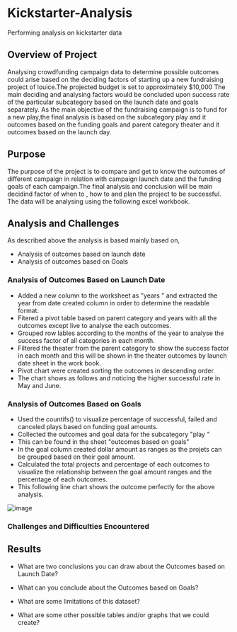 # Kickstarter-Analysis
Performing analysis on kickstarter data
## Overview of Project
Analysing crowdfunding campaign data to determine possible outcomes could arise based on the deciding factors of starting up a new fundraising project of louice.The projected budget is set to approximately $10,000
The main deciding and analysing factors would be concluded upon success rate of the particular subcategory based on the launch date and goals separately.
As the main objective of the fundraising campaign is to fund for a new play,the final analysis is based on the subcategory play and it outcomes based on the funding goals and parent category theater and it outcomes based on the launch day.   

## Purpose
The purpose of the project is to compare and get to know the outcomes of different campaign in relation with campaign launch date and the funding goals of each campaign.The final analysis and conclusion will be main decidind factor of when to , how to and plan the project to be successful. The data will be analysing using the following excel workbook. 

## Analysis and Challenges
As described above the analysis is based mainly based on,
- Analysis of outcomes based on launch date
- Analysis of outcomes based on Goals

### Analysis of Outcomes Based on Launch Date

- Added a new column to the worksheet as "years " and extracted the year from date created column in order to determine the readable format. 
- Fitered a pivot table based on parent category and years with all the outcomes except live to analyse the each outcomes. 
- Grouped row lables according to the months of the year to analyse the success factor of all categories in each month. 
- Filtered the theater from the parent category to show the success factor in each month and this will be shown in the theater outcomes by launch date sheet in the work book.
- Pivot chart were created sorting the outcomes in descending order. 
- The chart shows as follows and noticing the higher successful rate in May and June.
  

### Analysis of Outcomes Based on Goals
- Used the countifs() to visualize percentage of successful, failed and canceled plays based on funding goal amounts.
- Collected the outcomes and goal data for the subcategory "play " 
- This can be found in the sheet "outcomes based on goals"
- In the goal column created dollar amount as ranges as the projets can be grouped based on their goal amount. 
- Calculated the total projects and percentage of each outcomes to visualize the relationship between the goal amount ranges and the percentage of each outcomes. 
- This following line chart shows the outcome perfectly for the above analysis.

 ![image](https://user-images.githubusercontent.com/93173498/140600003-5803d221-5649-43b8-b1bb-70d08cf4b202.png)



### Challenges and Difficulties Encountered

## Results

- What are two conclusions you can draw about the Outcomes based on Launch Date?

- What can you conclude about the Outcomes based on Goals?

- What are some limitations of this dataset?

- What are some other possible tables and/or graphs that we could create?
